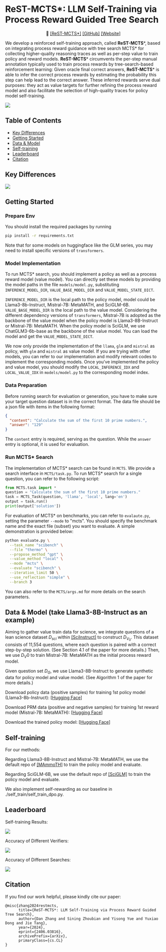 # ReST-MCTS*: LLM Self-Training via Process Reward Guided Tree Search

<p align="center">
📃 <a href="https://arxiv.org/abs/2406.03816" target="_blank">[ReST-MCTS*]</a> 
<a href="https://github.com/THUDM/ReST-MCTS" target="_blank">[GitHub]</a>
<a href="https://rest-mcts.github.io/" target="_blank">[Website]</a> <br>
</p>

We develop a reinforced self-training approach, called **ReST-MCTS***, based on integrating process reward guidance with tree search MCTS* for collecting higher-quality reasoning traces as well as per-step value to train policy and reward models. **ReST-MCTS*** circumvents the per-step manual annotation typically used to train process rewards by tree-search-based reinforcement learning: Given oracle final correct answers, **ReST-MCTS*** is able to infer the correct process rewards by estimating the probability this step can help lead to the correct answer. These inferred rewards serve dual purposes: they act as value targets for further refining the process reward model and also facilitate the selection of high-quality traces for policy model self-training.

![](./assets/overall.png)

## **Table of Contents**

- [Key Differences](#introduction)
- [Getting Started](#started)
- [Data & Model](#data&model)
- [Self-training](#Self-training)
- [Leaderboard](#Leaderboard)
- [Citation](#Citation)

## **Key Differences**
![](./assets/comparison.png)

## **Getting Started**

### **Prepare Env**
You should install the required packages by running
```bash
pip install -r requirements.txt
```
Note that for some models on huggingface like the GLM series, you may need to install specific versions of `transformers`.

### **Model Implementation**
To run MCTS* search, you should implement a policy as well as a process reward model (value model).
You can directly set these models by providing the model paths in the file `models/model.py`, substituting `INFERENCE_MODEL_DIR`, `VALUE_BASE_MODEL_DIR` and `VALUE_MODEL_STATE_DICT`.

`INFERENCE_MODEL_DIR` is the local path to the policy model, model could be Llama3-8b-Instruct, Mistral-7B: MetaMATH, 
and SciGLM-6B.
`VALUE_BASE_MODEL_DIR` is the local path to the value model. Considering the different dependency versions of `transformers`, Mistral-7B is adopted as the backbone of the value model when the policy model is Llama3-8B-Instruct or Mistral-7B: MetaMATH. When the policy model is SciGLM, we use ChatGLM3-6b-base as the backbone of the value model.
You can load the model and get the `VALUE_MODEL_STATE_DICT`.

We now only provide the implementation of the `llama`, `glm` and `mistral` as policy, with `glm` and `mistral` as value model.
If you are trying with other models, you can refer to our implementation and modify relevant codes to implement the corresponding models.
Once you've implemented the policy and value model, you should modify the `LOCAL_INFERENCE_IDX` and `LOCAL_VALUE_IDX` in `models/model.py` to the corresponding model index.

### **Data Preparation**
Before running search for evaluation or generation, you have to make sure your target question dataset is in the correct format. 
The data file should be a json file with items in the following format:
```json
{
  "content": "Calculate the sum of the first 10 prime numbers.",
  "answer": "129"
}
```
The `content` entry is required, serving as the question. While the `answer` entry is optional, it is used for evaluation.

### **Run MCTS\* Search**
The implementation of MCTS* search can be found in `MCTS`. We provide a search interface in `MCTS/task.py`. To run MCTS* search for a single question, you can refer to the following script:

```python
from MCTS.task import *
question = "Calculate the sum of the first 10 prime numbers."
task = MCTS_Task(question, 'llama', 'local', lang='en')
output = task.run()
print(output['solution'])
```

For evaluation of MCTS* on benchmarks, you can refer to `evalaute.py`, setting the parameter `--mode` to "mcts". You should specify the benchmark name and the exact file (subset) you want to evaluate. A simple demonstration is provided below:
```bash
python evaluate.py \
  --task_name "scibench" \
  --file "thermo" \
  --propose_method "gpt" \
  --value_method "local" \
  --mode "mcts" \
  --evaluate "scibench" \
  --iteration_limit 50 \
  --use_reflection "simple" \
  --branch 3
```
You can also refer to the `MCTS/args.md` for more details on the search parameters.

## **Data & Model (take Llama3-8B-Instruct as an example)**
Aiming to gather value train data for science, we integrate questions of a lean science dataset $D_{sci}$ within <a href="https://rest-mcts.github.io/" target="_blank">[SciInstruct]</a> to construct $D_{V_0}$. This dataset consists of 11,554 questions, where each question is paired with a correct step-by-step solution. (See Section 4.1 of the paper for more details.)
Then, we use $D_V0$ to train Mistral-7B: MetaMATH as the initial process reward model.

Given question set $D_G$, we use Llama3-8B-Instruct to generate synthetic data for policy model and value model. (See Algorithm 1 of the paper for more details.)

Download policy data (positive samples) for training 1st policy model (Llama3-8b-Instruct):
[[Hugging Face](https://huggingface.co/datasets/zd21/ReST-MCTS-Llama3-8b-Instruct-Policy-1st)]

Download PRM data (positive and negative samples) for training 1st reward model (Mistral-7B: MetaMATH):
[[Hugging Face](https://huggingface.co/datasets/zd21/ReST-MCTS-Llama3-8b-Instruct-PRM-1st)]

Download the trained policy model:
[[Hugging Face](https://huggingface.co/zd21/ReST-MCTS-Llama3-8b-Instruct-Policy-1st)]

## **Self-training**
For our methods:

Regarding Llama3-8B-Instruct and Mistral-7B: MetaMATH, we use the default repo of <a href="https://github.com/TIGER-AI-Lab/MAmmoTHhttps://github.com/TIGER-AI-Lab/MAmmoTH" target="_blank">[MAmmoTH]</a> to train the policy model and evaluate.

Regarding SciGLM-6B, we use the default repo of <a href="https://github.com/THUDM/SciGLM" target="_blank">[SciGLM]</a> to train the policy model and evaluate.

We also implement self-rewarding as our baseline in ./self_train/self_train_dpo.py.

## **Leaderboard**

Self-training Results:

![](./assets/results.png)

Accuracy of Different Verifiers:

![](./assets/vm_results.png)

Accuracy of Different Searches:

![](./assets/searches.png)

## **Citation**

If you find our work helpful, please kindly cite our paper:

```
@misc{zhang2024restmcts,
      title={ReST-MCTS*: LLM Self-Training via Process Reward Guided Tree Search}, 
      author={Dan Zhang and Sining Zhoubian and Yisong Yue and Yuxiao Dong and Jie Tang},
      year={2024},
      eprint={2406.03816},
      archivePrefix={arXiv},
      primaryClass={cs.CL}
}
```
